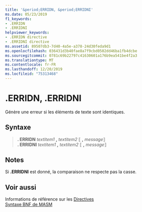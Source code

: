 ```yaml
---
title: '&period;ERRIDN, &period;ERRIDNI'
ms.date: 05/23/2019
f1_keywords:
- .ERRIDN
- .ERRIDNI
helpviewer_keywords:
- .ERRIDN directive
- .ERRIDNI directive
ms.assetid: 89507db3-7d40-4a5e-a378-24d30feda9d1
ms.openlocfilehash: 036431d3b40fae8a7f9cbd0502dd46ba1fb4dcbe
ms.sourcegitcommit: 0781c69b22797c41630601a176b9ea541be4f2a3
ms.translationtype: MT
ms.contentlocale: fr-FR
ms.lasthandoff: 12/20/2019
ms.locfileid: "75313468"
---
```

# <a name="perioderridn-perioderridni"></a>&period;ERRIDN, &period;ERRIDNI

Génère une erreur si les éléments de texte sont identiques.

## <a name="syntax"></a>Syntaxe

> **. ERRIDN** *textitem1* __,__ *textitem2* ⟦ __,__ *message*⟧ \
> **. ERRIDNI** *textitem1* __,__ *textitem2* ⟦ __,__ *message*⟧

## <a name="remarks"></a>Notes

Si **&period;ERRIDNI** est donné, la comparaison ne respecte pas la casse.

## <a name="see-also"></a>Voir aussi

Informations de référence sur les [Directives](directives-reference.md)\
[Syntaxe BNF de MASM](masm-bnf-grammar.md)
